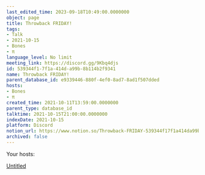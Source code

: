```yaml
---
last_edited_time: 2023-09-18T10:49:00.0000000
object: page
title: Throwback FRIDAY!
tags:
- Talk
- 2021-10-15
- Bones
- π
language_level: No limit
meeting_link: https://discord.gg/9Kbq4djs
id: 539344f1-7f1a-414d-a99b-8b114b2f9341
name: Throwback FRIDAY!
parent_database_id: e9339446-880f-4ef0-8ad7-8ad1f507dded
hosts:
- Bones
- π
created_time: 2021-10-11T13:59:00.0000000
parent_type: database_id
talktime: 2021-10-15T21:00:00.0000000
indexDate: 2021-10-15
platform: Discord
notion_url: https://www.notion.so/Throwback-FRIDAY-539344f17f1a414da99b8b114b2f9341
archived: false
---
```




Your hosts:

[Untitled](https://www.notion.so/482e61b02b9c4456b2b4fe86bb7544c6)   





